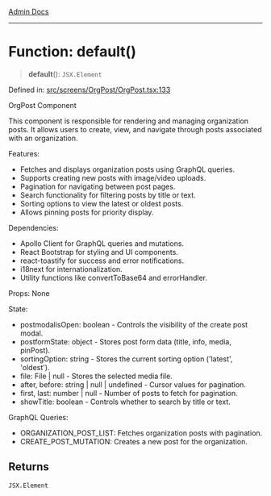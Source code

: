 [Admin Docs](/)

***

# Function: default()

> **default**(): `JSX.Element`

Defined in: [src/screens/OrgPost/OrgPost.tsx:133](https://github.com/PalisadoesFoundation/talawa-admin/blob/main/src/screens/OrgPost/OrgPost.tsx#L133)

OrgPost Component

This component is responsible for rendering and managing organization posts.
It allows users to create, view, and navigate through posts associated with an organization.

Features:
- Fetches and displays organization posts using GraphQL queries.
- Supports creating new posts with image/video uploads.
- Pagination for navigating between post pages.
- Search functionality for filtering posts by title or text.
- Sorting options to view the latest or oldest posts.
- Allows pinning posts for priority display.

Dependencies:
- Apollo Client for GraphQL queries and mutations.
- React Bootstrap for styling and UI components.
- react-toastify for success and error notifications.
- i18next for internationalization.
- Utility functions like convertToBase64 and errorHandler.

Props: None

State:
- postmodalisOpen: boolean - Controls the visibility of the create post modal.
- postformState: object - Stores post form data (title, info, media, pinPost).
- sortingOption: string - Stores the current sorting option ('latest', 'oldest').
- file: File | null - Stores the selected media file.
- after, before: string | null | undefined - Cursor values for pagination.
- first, last: number | null - Number of posts to fetch for pagination.
- showTitle: boolean - Controls whether to search by title or text.

GraphQL Queries:
- ORGANIZATION_POST_LIST: Fetches organization posts with pagination.
- CREATE_POST_MUTATION: Creates a new post for the organization.

## Returns

`JSX.Element`
